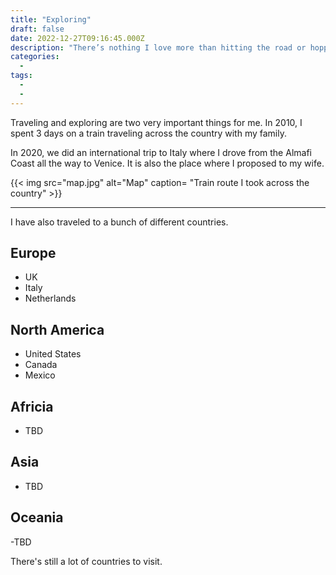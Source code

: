 ```yaml
---
title: "Exploring"
draft: false
date: 2022-12-27T09:16:45.000Z
description: "There’s nothing I love more than hitting the road or hopping on a train to explore new places. Whether it’s cruising through the U.S. by train or driving from the Amalfi Coast to Venice in Italy, the journey itself is always half the fun. For me, it’s all about soaking in the views, discovering hidden gems, and making every trip an adventure to remember."
categories:
  -
tags:
  - 
  - 
---
```


Traveling and exploring are two very important things for me. In 2010, I spent 3 days on a train traveling across the country with my family. 

In 2020, we did an international trip to Italy where I drove from the Almafi Coast all the way to Venice. It is also the place where I proposed to my wife.


{{< img
  src="map.jpg"
  alt="Map"
  caption= "Train route I took across the country" >}}

---

I have also traveled to a bunch of different countries.

## Europe
  - UK
  - Italy
  - Netherlands

## North America
  - United States
  - Canada
  - Mexico

## Africia
 - TBD

## Asia
 - TBD

## Oceania
-TBD

There's still a lot of countries to visit.

